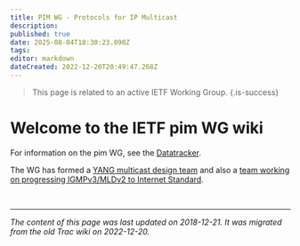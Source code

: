 ```yaml
---
title: PIM WG - Protocols for IP Multicast 
description: 
published: true
date: 2025-08-04T18:30:23.090Z
tags: 
editor: markdown
dateCreated: 2022-12-20T20:49:47.268Z
---
```


> This page is related to an active IETF Working Group.
{.is-success}
# Welcome to the IETF pim WG wiki

For information on the pim WG, see the [Datatracker](https://datatracker.ietf.org/wg/pim/about/).

The WG has formed a [YANG multicast design team](/group/pim/yang) and also a [team working on progressing IGMPv3/MLDv2 to Internet Standard](/group/pim/igmp-mld-bis).

&nbsp;
&nbsp;
&nbsp;

---

*The content of this page was last updated on 2018-12-21. It was migrated from the old Trac wiki on 2022-12-20.*